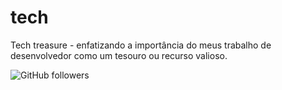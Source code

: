 # tech

Tech treasure - enfatizando a importância do meus trabalho de desenvolvedor como um tesouro ou recurso valioso.

![GitHub followers](https://img.shields.io/github/followers/melkycorreia?style=social)
